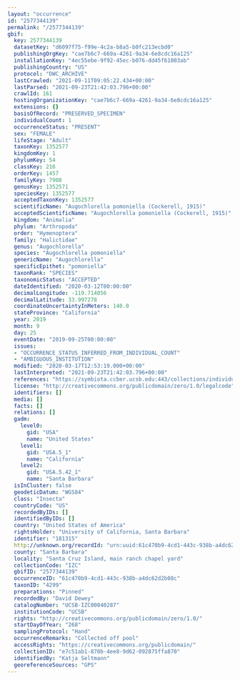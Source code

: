 ```yaml
---
layout: "occurrence"
id: "2577344139"
permalink: "/2577344139"
gbif:
  key: 2577344139
  datasetKey: "d6097f75-f99e-4c2a-b8a5-b0fc213ecbd0"
  publishingOrgKey: "cae7b6c7-669a-4261-9a34-6e8cdc16a125"
  installationKey: "4ec55ebe-9f92-45ec-b076-dd45f61003ab"
  publishingCountry: "US"
  protocol: "DWC_ARCHIVE"
  lastCrawled: "2021-09-11T09:05:22.434+00:00"
  lastParsed: "2021-09-23T21:42:03.796+00:00"
  crawlId: 161
  hostingOrganizationKey: "cae7b6c7-669a-4261-9a34-6e8cdc16a125"
  extensions: {}
  basisOfRecord: "PRESERVED_SPECIMEN"
  individualCount: 1
  occurrenceStatus: "PRESENT"
  sex: "FEMALE"
  lifeStage: "Adult"
  taxonKey: 1352577
  kingdomKey: 1
  phylumKey: 54
  classKey: 216
  orderKey: 1457
  familyKey: 7908
  genusKey: 1352571
  speciesKey: 1352577
  acceptedTaxonKey: 1352577
  scientificName: "Augochlorella pomoniella (Cockerell, 1915)"
  acceptedScientificName: "Augochlorella pomoniella (Cockerell, 1915)"
  kingdom: "Animalia"
  phylum: "Arthropoda"
  order: "Hymenoptera"
  family: "Halictidae"
  genus: "Augochlorella"
  species: "Augochlorella pomoniella"
  genericName: "Augochlorella"
  specificEpithet: "pomoniella"
  taxonRank: "SPECIES"
  taxonomicStatus: "ACCEPTED"
  dateIdentified: "2020-03-12T00:00:00"
  decimalLongitude: -119.714056
  decimalLatitude: 33.997278
  coordinateUncertaintyInMeters: 140.0
  stateProvince: "California"
  year: 2019
  month: 9
  day: 25
  eventDate: "2019-09-25T00:00:00"
  issues:
  - "OCCURRENCE_STATUS_INFERRED_FROM_INDIVIDUAL_COUNT"
  - "AMBIGUOUS_INSTITUTION"
  modified: "2020-03-17T12:53:19.000+00:00"
  lastInterpreted: "2021-09-23T21:42:03.796+00:00"
  references: "https://symbiota.ccber.ucsb.edu:443/collections/individual/index.php?occid=181315"
  license: "http://creativecommons.org/publicdomain/zero/1.0/legalcode"
  identifiers: []
  media: []
  facts: []
  relations: []
  gadm:
    level0:
      gid: "USA"
      name: "United States"
    level1:
      gid: "USA.5_1"
      name: "California"
    level2:
      gid: "USA.5.42_1"
      name: "Santa Barbara"
  isInCluster: false
  geodeticDatum: "WGS84"
  class: "Insecta"
  countryCode: "US"
  recordedByIDs: []
  identifiedByIDs: []
  country: "United States of America"
  rightsHolder: "University of California, Santa Barbara"
  identifier: "181315"
  http://unknown.org/recordId: "urn:uuid:61c470b9-4cd1-443c-938b-a4dc62d2b08c"
  county: "Santa Barbara"
  locality: "Santa Cruz Island, main ranch chapel yard"
  collectionCode: "IZC"
  gbifID: "2577344139"
  occurrenceID: "61c470b9-4cd1-443c-938b-a4dc62d2b08c"
  taxonID: "4299"
  preparations: "Pinned"
  recordedBy: "David Dewey"
  catalogNumber: "UCSB-IZC00040287"
  institutionCode: "UCSB"
  rights: "http://creativecommons.org/publicdomain/zero/1.0/"
  startDayOfYear: "268"
  samplingProtocol: "Hand"
  occurrenceRemarks: "Collected off pool"
  accessRights: "https://creativecommons.org/publicdomain/"
  collectionID: "e7c51ab1-870b-4ee8-9d62-092875ffa870"
  identifiedBy: "Katja Seltmann"
  georeferenceSources: "GPS"
---
```

